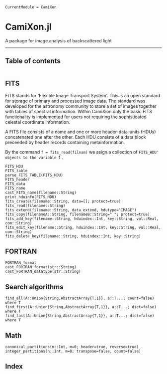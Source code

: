 ```@meta
CurrentModule = CamiXon
```

# CamiXon.jl

A package for image analysis of backscattered light

---
## Table of contents

```@contents
```

## FITS

FITS stands for 'Flexible Image Transport System'. This is an open standard for storage of primary and processed image data. 
The standard was developed for the astronomy community to store a set of images together with tables of spectral information.
Within CamiXion only the basic FITS functionality is implemented for users not requiring the sophisticated celestal coordinate information.

A FITS file consists of a name and one or more header-data-units (HDUs) concatenated one after the other.
Each HDU consists of a data block preceeded by header records containing metainformation.

By the command `f = fits_read(filnam)` we asign a collection of `FITS_HDU' objects to the variable `f`.

```@docs
FITS_HDU
FITS_table
parse_FITS_TABLE(FITS_HDU)
FITS_header
FITS_data
FITS_name
cast_FITS_name(filename::String)
print_hduinfo(FITS_HDU)
fits_create(filename::String, data=[]; protect=true)
fits_read(filename::String)
fits_extend(filename::String, data_extend, hdutype="IMAGE") 
fits_copy(filenameA::String, filenameB::String=" "; protect=true)
fits_add_key(filename::String, hduindex::Int, key::String, val::Real, com::String)
fits_edit_key(filename::String, hduindex::Int, key::String, val::Real, com::String)
fits_delete_key(filename::String, hduindex::Int, key::String)
```

## FORTRAN 

```@docs
FORTRAN_format
cast_FORTRAN_format(str::String)
cast_FORTRAN_datatype(str::String)
```

## Search algorithms

```@docs
find_all(A::Union{String,AbstractArray{T,1}}, a::T...; count=false)  where T
find_first(A::Union{String,AbstractArray{T,1}}, a::T...; dict=false)  where T
find_last(A::Union{String,AbstractArray{T,1}}, a::T...; dict=false)  where T
```

## Math

```@docs
canonical_partitions(n::Int, m=0; header=true, reverse=true)
integer_partitions(n::Int, m=0; transpose=false, count=false)
```

## Index

```@index
```
